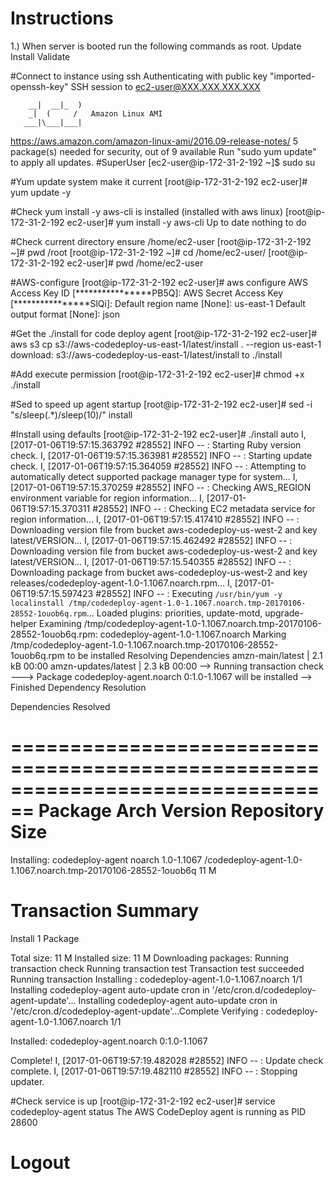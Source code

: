 Instructions
============
1.) When server is booted run the following commands as root. 
Update Install Validate

#Connect to instance using ssh 
 Authenticating with public key "imported-openssh-key" 
     SSH session to ec2-user@XXX.XXX.XXX.XXX                     
 
        __|  __|_  ) 
        _|  (     /   Amazon Linux AMI 
       ___|\___|___| 
 
 https://aws.amazon.com/amazon-linux-ami/2016.09-release-notes/ 
 5 package(s) needed for security, out of 9 available 
 Run "sudo yum update" to apply all updates. 
#SuperUser 
 [ec2-user@ip-172-31-2-192 ~]$ sudo su 
 
#Yum update system make it current
 [root@ip-172-31-2-192 ec2-user]# yum update -y 
 
#Check yum install -y aws-cli is installed (installed with aws linux)
 [root@ip-172-31-2-192 ec2-user]# yum install -y aws-cli
 Up to date nothing to do 
 
#Check current directory ensure /home/ec2-user
 [root@ip-172-31-2-192 ~]# pwd 
 /root 
 [root@ip-172-31-2-192 ~]# cd /home/ec2-user/ 
 [root@ip-172-31-2-192 ec2-user]# pwd 
 /home/ec2-user

#AWS-configure 
 [root@ip-172-31-2-192 ec2-user]# aws configure 
 AWS Access Key ID [****************PB5Q]: 
 AWS Secret Access Key [****************SlQi]: 
 Default region name [None]: us-east-1 
 Default output format [None]: json 

#Get the ./install for code deploy agent
 [root@ip-172-31-2-192 ec2-user]# aws s3 cp s3://aws-codedeploy-us-east-1/latest/install . --region us-east-1 
 download: s3://aws-codedeploy-us-east-1/latest/install to ./install 

#Add execute permission 
 [root@ip-172-31-2-192 ec2-user]# chmod +x ./install 

#Sed to speed up agent startup
 [root@ip-172-31-2-192 ec2-user]# sed -i "s/sleep(.*)/sleep(10)/" install 

#Install using defaults
 [root@ip-172-31-2-192 ec2-user]# ./install auto 
 I, [2017-01-06T19:57:15.363792 #28552]  INFO -- : Starting Ruby version check. 
 I, [2017-01-06T19:57:15.363981 #28552]  INFO -- : Starting update check. 
 I, [2017-01-06T19:57:15.364059 #28552]  INFO -- : Attempting to automatically detect supported package manager type for system... 
 I, [2017-01-06T19:57:15.370259 #28552]  INFO -- : Checking AWS_REGION environment variable for region information... 
 I, [2017-01-06T19:57:15.370311 #28552]  INFO -- : Checking EC2 metadata service for region information... 
 I, [2017-01-06T19:57:15.417410 #28552]  INFO -- : Downloading version file from bucket aws-codedeploy-us-west-2 and key latest/VERSION... 
 I, [2017-01-06T19:57:15.462492 #28552]  INFO -- : Downloading version file from bucket aws-codedeploy-us-west-2 and key latest/VERSION... 
 I, [2017-01-06T19:57:15.540355 #28552]  INFO -- : Downloading package from bucket aws-codedeploy-us-west-2 and key releases/codedeploy-agent-1.0-1.1067.noarch.rpm... 
 I, [2017-01-06T19:57:15.597423 #28552]  INFO -- : Executing `/usr/bin/yum -y localinstall /tmp/codedeploy-agent-1.0-1.1067.noarch.tmp-20170106-28552-1ouob6q.rpm`... 
 Loaded plugins: priorities, update-motd, upgrade-helper 
 Examining /tmp/codedeploy-agent-1.0-1.1067.noarch.tmp-20170106-28552-1ouob6q.rpm: codedeploy-agent-1.0-1.1067.noarch 
 Marking /tmp/codedeploy-agent-1.0-1.1067.noarch.tmp-20170106-28552-1ouob6q.rpm to be installed 
 Resolving Dependencies 
 amzn-main/latest                                         | 2.1 kB     00:00 
 amzn-updates/latest                                      | 2.3 kB     00:00 
 --> Running transaction check 
 ---> Package codedeploy-agent.noarch 0:1.0-1.1067 will be installed 
 --> Finished Dependency Resolution 
 
 Dependencies Resolved 
 
 ================================================================================ 
  Package          Arch   Version    Repository                             Size 
 ================================================================================ 
 Installing: 
  codedeploy-agent  noarch 1.0-1.1067 /codedeploy-agent-1.0-1.1067.noarch.tmp-20170106-28552-1ouob6q 
                                                                            11 M 
 
 Transaction Summary 
 ================================================================================ 
 Install  1 Package 
 
 Total size: 11 M 
 Installed size: 11 M 
 Downloading packages: 
 Running transaction check 
 Running transaction test 
 Transaction test succeeded 
 Running transaction 
   Installing : codedeploy-agent-1.0-1.1067.noarch                           1/1 
 Installing codedeploy-agent auto-update cron in '/etc/cron.d/codedeploy-agent-update'... 
 Installing codedeploy-agent auto-update cron in '/etc/cron.d/codedeploy-agent-update'...Complete 
   Verifying  : codedeploy-agent-1.0-1.1067.noarch                           1/1 
 
 Installed: 
   codedeploy-agent.noarch 0:1.0-1.1067 
 
 Complete! 
 I, [2017-01-06T19:57:19.482028 #28552]  INFO -- : Update check complete. 
 I, [2017-01-06T19:57:19.482110 #28552]  INFO -- : Stopping updater. 

#Check service is up 
 [root@ip-172-31-2-192 ec2-user]# service codedeploy-agent status 
 The AWS CodeDeploy agent is running as PID 28600 
 
# Logout

